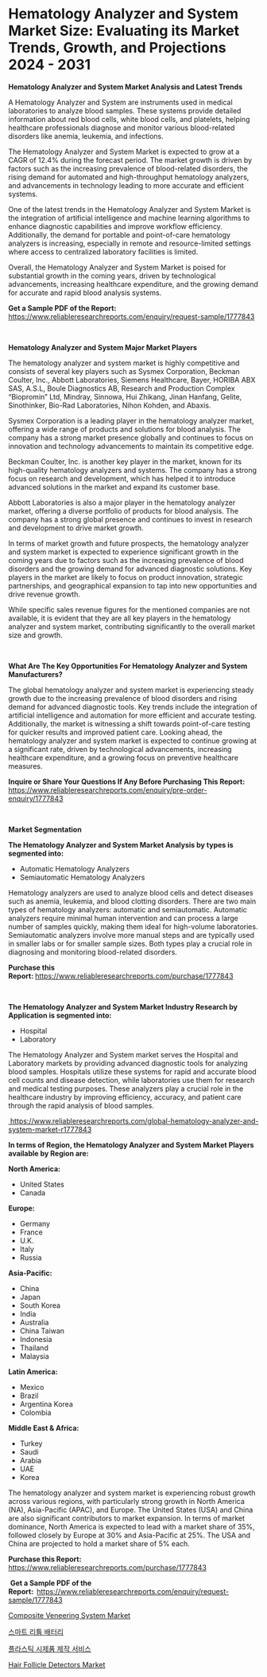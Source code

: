 <p><h1>Hematology Analyzer and System Market Size: Evaluating its Market Trends, Growth, and Projections 2024 - 2031</h1></p><p><strong>Hematology Analyzer and System Market Analysis and Latest Trends</strong></p>
<p><p>A Hematology Analyzer and System are instruments used in medical laboratories to analyze blood samples. These systems provide detailed information about red blood cells, white blood cells, and platelets, helping healthcare professionals diagnose and monitor various blood-related disorders like anemia, leukemia, and infections. </p><p>The Hematology Analyzer and System Market is expected to grow at a CAGR of 12.4% during the forecast period. The market growth is driven by factors such as the increasing prevalence of blood-related disorders, the rising demand for automated and high-throughput hematology analyzers, and advancements in technology leading to more accurate and efficient systems.</p><p>One of the latest trends in the Hematology Analyzer and System Market is the integration of artificial intelligence and machine learning algorithms to enhance diagnostic capabilities and improve workflow efficiency. Additionally, the demand for portable and point-of-care hematology analyzers is increasing, especially in remote and resource-limited settings where access to centralized laboratory facilities is limited.</p><p>Overall, the Hematology Analyzer and System Market is poised for substantial growth in the coming years, driven by technological advancements, increasing healthcare expenditure, and the growing demand for accurate and rapid blood analysis systems.</p></p>
<p><strong>Get a Sample PDF of the Report:&nbsp;</strong> <a href="https://www.reliableresearchreports.com/enquiry/request-sample/1777843">https://www.reliableresearchreports.com/enquiry/request-sample/1777843</a></p>
<p>&nbsp;</p>
<p><strong>Hematology Analyzer and System Major Market Players</strong></p>
<p><p>The hematology analyzer and system market is highly competitive and consists of several key players such as Sysmex Corporation, Beckman Coulter, Inc., Abbott Laboratories, Siemens Healthcare, Bayer, HORIBA ABX SAS, A.S.L, Boule Diagnostics AB, Research and Production Complex “Biopromin” Ltd, Mindray, Sinnowa, Hui Zhikang, Jinan Hanfang, Gelite, Sinothinker, Bio-Rad Laboratories, Nihon Kohden, and Abaxis.</p><p>Sysmex Corporation is a leading player in the hematology analyzer market, offering a wide range of products and solutions for blood analysis. The company has a strong market presence globally and continues to focus on innovation and technology advancements to maintain its competitive edge.</p><p>Beckman Coulter, Inc. is another key player in the market, known for its high-quality hematology analyzers and systems. The company has a strong focus on research and development, which has helped it to introduce advanced solutions in the market and expand its customer base.</p><p>Abbott Laboratories is also a major player in the hematology analyzer market, offering a diverse portfolio of products for blood analysis. The company has a strong global presence and continues to invest in research and development to drive market growth.</p><p>In terms of market growth and future prospects, the hematology analyzer and system market is expected to experience significant growth in the coming years due to factors such as the increasing prevalence of blood disorders and the growing demand for advanced diagnostic solutions. Key players in the market are likely to focus on product innovation, strategic partnerships, and geographical expansion to tap into new opportunities and drive revenue growth.</p><p>While specific sales revenue figures for the mentioned companies are not available, it is evident that they are all key players in the hematology analyzer and system market, contributing significantly to the overall market size and growth.</p></p>
<p>&nbsp;</p>
<p><strong>What Are The Key Opportunities For Hematology Analyzer and System Manufacturers?</strong></p>
<p><p>The global hematology analyzer and system market is experiencing steady growth due to the increasing prevalence of blood disorders and rising demand for advanced diagnostic tools. Key trends include the integration of artificial intelligence and automation for more efficient and accurate testing. Additionally, the market is witnessing a shift towards point-of-care testing for quicker results and improved patient care. Looking ahead, the hematology analyzer and system market is expected to continue growing at a significant rate, driven by technological advancements, increasing healthcare expenditure, and a growing focus on preventive healthcare measures.</p></p>
<p><strong>Inquire or Share Your Questions If Any Before Purchasing This Report:</strong> <a href="https://www.reliableresearchreports.com/enquiry/pre-order-enquiry/1777843">https://www.reliableresearchreports.com/enquiry/pre-order-enquiry/1777843</a></p>
<p>&nbsp;</p>
<p><strong>Market Segmentation</strong></p>
<p><strong>The Hematology Analyzer and System Market Analysis by types is segmented into:</strong></p>
<p><ul><li>Automatic Hematology Analyzers</li><li>Semiautomatic Hematology Analyzers</li></ul></p>
<p><p>Hematology analyzers are used to analyze blood cells and detect diseases such as anemia, leukemia, and blood clotting disorders. There are two main types of hematology analyzers: automatic and semiautomatic. Automatic analyzers require minimal human intervention and can process a large number of samples quickly, making them ideal for high-volume laboratories. Semiautomatic analyzers involve more manual steps and are typically used in smaller labs or for smaller sample sizes. Both types play a crucial role in diagnosing and monitoring blood-related disorders.</p></p>
<p><strong>Purchase this Report:&nbsp;</strong><a href="https://www.reliableresearchreports.com/purchase/1777843">https://www.reliableresearchreports.com/purchase/1777843</a></p>
<p>&nbsp;</p>
<p><strong>The Hematology Analyzer and System Market Industry Research by Application is segmented into:</strong></p>
<p><ul><li>Hospital</li><li>Laboratory</li></ul></p>
<p><p>The Hematology Analyzer and System market serves the Hospital and Laboratory markets by providing advanced diagnostic tools for analyzing blood samples. Hospitals utilize these systems for rapid and accurate blood cell counts and disease detection, while laboratories use them for research and medical testing purposes. These analyzers play a crucial role in the healthcare industry by improving efficiency, accuracy, and patient care through the rapid analysis of blood samples.</p></p>
<p><a href="https://www.reliableresearchreports.com/global-hematology-analyzer-and-system-market-r1777843">&nbsp;https://www.reliableresearchreports.com/global-hematology-analyzer-and-system-market-r1777843</a></p>
<p><strong>In terms of Region, the Hematology Analyzer and System Market Players available by Region are:</strong></p>
<p>
    <p> <strong> North America: </strong>
        <ul>
            <li>United States</li>
            <li>Canada</li>
        </ul>
        </p> 
    <p> <strong> Europe: </strong>
        <ul>
            <li>Germany</li>
            <li>France</li>
            <li>U.K.</li>
            <li>Italy</li>
            <li>Russia</li>
        </ul>
        </p> 
    <p> <strong> Asia-Pacific: </strong>
        <ul>
            <li>China</li>
            <li>Japan</li>
            <li>South Korea</li>
            <li>India</li>
            <li>Australia</li>
            <li>China Taiwan</li>
            <li>Indonesia</li>
            <li>Thailand</li>
            <li>Malaysia</li>
        </ul>
        </p> 
    <p> <strong> Latin America: </strong>
        <ul>
            <li>Mexico</li>
            <li>Brazil</li>
            <li>Argentina Korea</li>
            <li>Colombia</li>
        </ul>
        </p> 
    <p> <strong> Middle East & Africa: </strong>
        <ul>
            <li>Turkey</li>
            <li>Saudi</li>
            <li>Arabia</li>
            <li>UAE</li>
            <li>Korea</li>
        </ul>
    </p>
    </p>
<p><p>The hematology analyzer and system market is experiencing robust growth across various regions, with particularly strong growth in North America (NA), Asia-Pacific (APAC), and Europe. The United States (USA) and China are also significant contributors to market expansion. In terms of market dominance, North America is expected to lead with a market share of 35%, followed closely by Europe at 30% and Asia-Pacific at 25%. The USA and China are projected to hold a market share of 5% each.</p></p>
<p><strong>Purchase this Report: </strong><a href="https://www.reliableresearchreports.com/purchase/1777843">https://www.reliableresearchreports.com/purchase/1777843</a></p>
<p>&nbsp;<strong>Get a Sample PDF of the Report:&nbsp;&nbsp;</strong><a href="https://www.reliableresearchreports.com/enquiry/request-sample/1777843">https://www.reliableresearchreports.com/enquiry/request-sample/1777843</a></p>
<p><strong></strong></p>
<p><p><a href="https://github.com/kathiaseamanalvaradovlprc2h/Market-Research-Report-List-2/blob/main/composite-veneering-system-market.md">Composite Veneering System Market</a></p><p><a href="https://github.com/RonSpencer61/Market-Research-Report-List-1/blob/main/869983846831.md">스마트 리튬 배터리</a></p><p><a href="https://github.com/valroy852/Market-Research-Report-List-1/blob/main/960328346830.md">플라스틱 시제품 제작 서비스</a></p><p><a href="https://github.com/wusalecollins540tpqoz/Market-Research-Report-List-2/blob/main/hair-follicle-detectors-market.md">Hair Follicle Detectors Market</a></p></p>